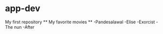 # app-dev
My first repository
** My favorite movies **
-Pandesalawal
-Elise
-Exorcist
-The nun
-After
